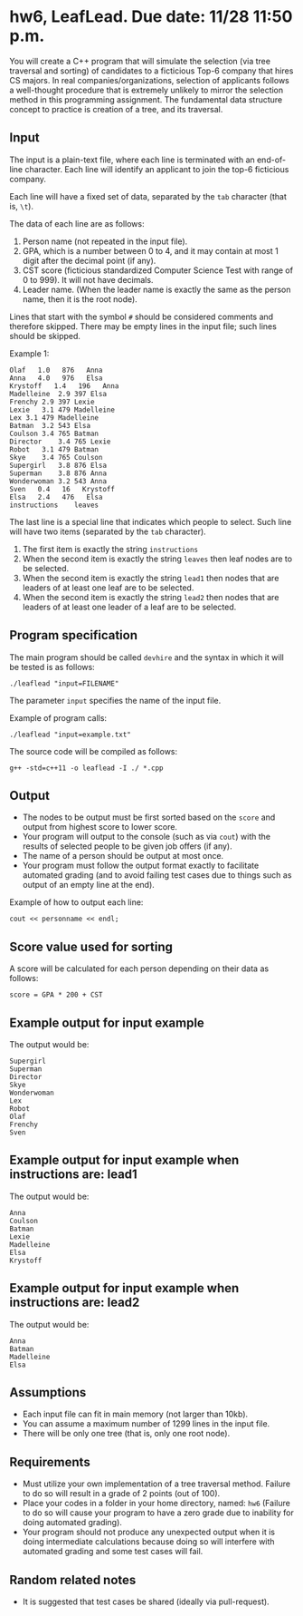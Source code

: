 # hw6, LeafLead. Due date: 11/28 11:50 p.m.

You will create a C++ program that will simulate the selection (via tree traversal and sorting) of candidates to a ficticious Top-6 company that hires CS majors.
In real companies/organizations, selection of applicants follows a well-thought procedure that is extremely unlikely to mirror the selection method in this programming assignment.
The fundamental data structure concept to practice is creation of a tree, and its traversal.

## Input

The input is a plain-text file, where each line is terminated with an end-of-line character.
Each line will identify an applicant to join the top-6 ficticious company.

Each line will have a fixed set of data, separated by the `tab` character (that is, `\t`).

The data of each line are as follows:

  1. Person name (not repeated in the input file).
  1. GPA, which is a number between 0 to 4, and it may contain at most 1 digit after the decimal point (if any).
  1. CST score (ficticious standardized Computer Science Test with range of 0 to 999). It will not have decimals.
  1. Leader name. (When the leader name is exactly the same as the person name, then it is the root node).

Lines that start with the symbol `#` should be considered comments and therefore skipped. There may be empty lines in the input file; such lines should be skipped.

Example 1:

    Olaf   1.0   876   Anna
    Anna   4.0   976   Elsa
    Krystoff   1.4   196   Anna
    Madelleine	2.9	397	Elsa
    Frenchy	2.9	397	Lexie
    Lexie	3.1	479	Madelleine
    Lex	3.1	479	Madelleine
    Batman	3.2	543	Elsa
    Coulson	3.4	765	Batman
    Director	3.4	765	Lexie
    Robot	3.1	479	Batman
    Skye	3.4	765	Coulson
    Supergirl	3.8	876	Elsa
    Superman	3.8	876	Anna
    Wonderwoman	3.2	543	Anna
    Sven   0.4   16   Krystoff
    Elsa   2.4   476   Elsa
    instructions	leaves

The last line is a special line that indicates which people to select.
Such line will have two items (separated by the `tab` character).

1. The first item is exactly the string `instructions`
1. When the second item is exactly the string `leaves` then leaf nodes are to be selected.
1. When the second item is exactly the string `lead1` then nodes that are leaders of at least one leaf are to be selected.
1. When the second item is exactly the string `lead2` then nodes that are leaders of at least one leader of a leaf are to be selected.

## Program specification

The main program should be called `devhire` and the syntax in which it will be tested is as follows:

`./leaflead "input=FILENAME"`

The parameter `input` specifies the name of the input file.

Example of program calls:

`./leaflead "input=example.txt"`

The source code will be compiled as follows:

`g++ -std=c++11 -o leaflead -I ./ *.cpp`

## Output

* The nodes to be output must be first sorted based on the `score` and output from highest score to lower score.
* Your program will output to the console (such as via `cout`) with the results of selected people to be given job offers (if any).
* The name of a person should be output at most once.
* Your program must follow the output format exactly to facilitate automated grading (and to avoid failing test cases due to things such as output of an empty line at the end).

Example of how to output each line:

`cout << personname << endl;`

## Score value used for sorting

A score will be calculated for each person depending on their data as follows:

`score = GPA * 200 + CST`

## Example output for input example

The output would be:

    Supergirl
    Superman
    Director
    Skye
    Wonderwoman
    Lex
    Robot
    Olaf
    Frenchy
    Sven

## Example output for input example when instructions are: lead1

The output would be:

    Anna
    Coulson
    Batman
    Lexie
    Madelleine
    Elsa
    Krystoff

## Example output for input example when instructions are: lead2

The output would be:

    Anna
    Batman
    Madelleine
    Elsa

## Assumptions

* Each input file can fit in main memory (not larger than 10kb).
* You can assume a maximum number of 1299 lines in the input file.
* There will be only one tree (that is, only one root node). 

## Requirements

* Must utilize your own implementation of a tree traversal method. Failure to do so will result in a grade of 2 points (out of 100).
* Place your codes in a folder in your home directory, named: `hw6` (Failure to do so will cause your program to have a zero grade due to inability for doing automated grading).
* Your program should not produce any unexpected output when it is doing intermediate calculations because doing so will interfere with automated grading and some test cases will fail.

## Random related notes

  * It is suggested that test cases be shared (ideally via pull-request).
